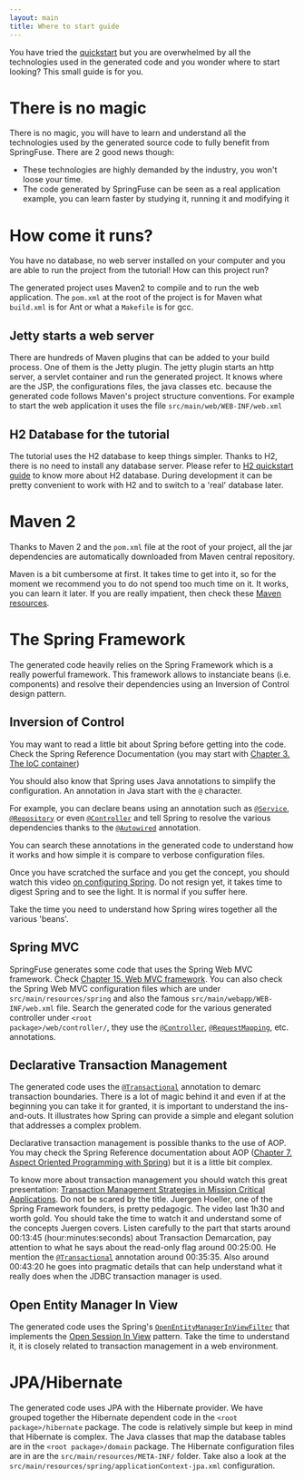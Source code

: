 ```yaml
---
layout: main
title: Where to start guide 
---
```


You have tried the <a href="/app/quickstart">quickstart</a>
but you are overwhelmed by all the technologies used in the generated code
and you wonder where to start looking? This small guide is for you.

# There is no magic

There is no magic, you will have to learn and understand all the technologies used by the generated source code
to fully benefit from SpringFuse. There are 2 good news though:
* These technologies are highly demanded by the industry, you won't loose your time.
* The code generated by SpringFuse can be seen as a real application example, you can learn faster by studying it, running it and modifying it

# How come it runs?

You have no database, no web server installed on your computer and you are able to run
the project from the tutorial! How can this project run?


The generated project uses Maven2 to compile and to run the web application.
The <code>pom.xml</code> at the root of the project is for Maven what <code>build.xml</code>
is for Ant or what a <code>Makefile</code> is for gcc.

## Jetty starts a web server

There are hundreds of Maven plugins that can be added to your build process. One of them is the
Jetty plugin. The jetty plugin starts an http server, a servlet container and run
the generated project. It knows where are the JSP, the configurations files, the java classes etc.
because the generated code follows Maven's project structure conventions.
For example to start the web application it uses the file <code>src/main/web/WEB-INF/web.xml</code>

## H2 Database for the tutorial

The tutorial uses the H2 database to keep things simpler. Thanks to H2, there is no need
to install any database server. Please refer to <a target="_new" href="http://www.h2database.com/html/quickstart.html">H2 quickstart
guide</a> to know more about H2 database. During development it can be pretty convenient to work with H2 and to switch to
a 'real' database later.

# Maven 2

Thanks to Maven 2 and the <code>pom.xml</code> file at the root of your project, all the jar dependencies are automatically downloaded from
Maven central repository.


Maven is a bit cumbersome at first. It takes time to get into it, so for the moment we recommend you to do not spend too much time
on it. It works, you can learn it later. If you are really impatient, then check these
<a target="_new" href="http://maven.apache.org/articles.html">Maven resources</a>.

# The Spring Framework

The generated code heavily relies on the Spring Framework which
is a really powerful framework. This framework allows to instanciate beans
(i.e. components) and resolve their dependencies using an Inversion of Control design pattern.

## Inversion of Control

You may want to read a little bit about Spring before getting into the code.
Check the Spring Reference Documentation (you may start with
<a target="_new" href="http://static.springsource.org/spring/docs/3.0.x/spring-framework-reference/html/beans.html">Chapter 3. The IoC container</a>)


You should also know that Spring uses Java annotations to simplify
the configuration. An annotation in Java start with the <code>@</code> character.


For example, you can declare beans using an annotation such
as <code><a href="http://static.springsource.org/spring/docs/3.0.x/javadoc-api/org/springframework/stereotype/Service.html">@Service</a></code>, 
<code><a href="http://static.springsource.org/spring/docs/3.0.x/javadoc-api/org/springframework/stereotype/Repository.html">@Repository</a></code> 
or even <code><a href="http://static.springsource.org/spring/docs/3.0.x/javadoc-api/org/springframework/stereotype/Controller.html">@Controller</a></code>
and tell Spring to resolve the various dependencies thanks to the
<code><a href="http://static.springsource.org/spring/docs/3.0.x/javadoc-api/org/springframework/beans/factory/annotation/Autowired.html">@Autowired</a></code> annotation.


You can search these annotations in the generated code to understand how it works and how
simple it is compare to verbose configuration files.



Once you have scratched the surface and you get the concept, you should
watch this video <a target="_new" href="http://www.infoq.com/presentations/johnson-configuring-spring">on configuring Spring</a>.
Do not resign yet, it takes time to digest Spring and to see the light. It is normal if you suffer here.


Take the time you need to understand how Spring wires together all the various 'beans'.


## Spring MVC

SpringFuse generates some code that uses the Spring Web MVC framework. Check
<a target="_new" href="http://static.springsource.org/spring/docs/3.0.x/spring-framework-reference/html/mvc.html">Chapter 15. Web MVC framework</a>. 
You can also check the Spring Web MVC configuration files
which are under <code>src/main/resources/spring</code>
and also the famous <code>src/main/webapp/WEB-INF/web.xml</code> file.
Search the generated code for the various generated controller under
<code>&lt;root package&gt;/web/controller/</code>, they use the <code><a href="http://static.springsource.org/spring/docs/3.0.x/javadoc-api/org/springframework/stereotype/Controller.html">@Controller</a></code>,
<code><a href="http://static.springsource.org/spring/docs/3.0.x/javadoc-api/org/springframework/web/bind/annotation/RequestMapping.html">@RequestMapping</a></code>, etc. annotations.


## Declarative Transaction Management

The generated code uses the <code><a href="http://static.springsource.org/spring/docs/3.0.x/javadoc-api/org/springframework/transaction/annotation/Transactional.html">@Transactional</a></code> annotation to demarc transaction boundaries. 
There is a lot of magic behind it and even if at the beginning you can take it for granted, it is important to understand the ins-and-outs.
It illustrates how Spring can provide a simple and elegant solution that addresses a complex problem.


Declarative transaction management is possible thanks to the use of AOP.
You may check the Spring Reference documentation about AOP 
(<a target="_new" href="http://static.springsource.org/spring/docs/3.0.x/spring-framework-reference/html/aop.html">Chapter 7.
Aspect Oriented Programming with Spring</a>) but it is a little bit complex.


To know more about transaction management you should watch this great presentation:
<a target="_new" href="http://www.infoq.com/presentations/transaction-management-strategies">Transaction Management Strategies in Mission Critical Applications</a>.
Do not be scared by the title. Juergen Hoeller, one of the Spring Framework founders, is pretty pedagogic.
The video last 1h30 and worth gold. You should take the time to watch it and understand some of the concepts Juergen covers.
Listen carefully to the part that starts around 00:13:45 (hour:minutes:seconds) about Transaction Demarcation,
pay attention to what he says about the read-only flag around 00:25:00. He mention the <code><a href="http://static.springsource.org/spring/docs/3.0.x/javadoc-api/org/springframework/transaction/annotation/Transactional.html">@Transactional</a></code>
annotation around 00:35:35. Also around 00:43:20 he goes into pragmatic details that can help understand
what it really does when the JDBC transaction manager is used.


## Open Entity Manager In View

The generated code uses the Spring's
<a target="_new" href="http://static.springsource.org/spring/docs/3.0.x/javadoc-api/org/springframework/orm/jpa/support/OpenEntityManagerInViewFilter.html">
<code>OpenEntityManagerInViewFilter</code></a> that implements the <a target="_new" href="http://www.hibernate.org/43.html">Open Session In View</a> pattern.
Take the time to understand it, it is closely related to transaction management in a web environment.

# JPA/Hibernate

The generated code uses JPA with the Hibernate provider. We have grouped together the Hibernate dependent code in the <code>&lt;root package&gt;/hibernate</code> package.
The code is relatively simple but keep in mind that Hibernate is complex. The Java classes that map the database tables are
in the <code>&lt;root package&gt;/domain</code> package. The Hibernate configuration files are in are the <code>src/main/resources/META-INF/</code> folder.
Take also a look at the <code>src/main/resources/spring/applicationContext-jpa.xml</code> configuration.

